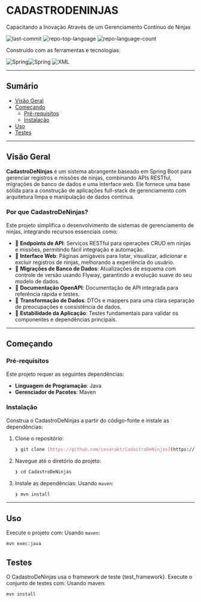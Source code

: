 # CADASTRODENINJAS
Capacitando a Inovação Através de um Gerenciamento Contínuo de Ninjas

![last-commit](https://img.shields.io/github/last-commit/cesarakt/CadastroDeNinjas?style=flat&logo=git&logoColor=white&color=0080ff) ![repo-top-language](https://img.shields.io/github/languages/top/cesarakt/CadastroDeNinjas?style=flat&color=0080ff) ![repo-language-count](https://img.shields.io/github/languages/count/cesarakt/CadastroDeNinjas?style=flat&color=0080ff)

Construído com as ferramentas e tecnologias:

![Spring](https://img.shields.io/badge/Java-ED8B00?style=for-the-badge&style=flat&logo=openjdk&logoColor=white)![Spring](https://img.shields.io/badge/Spring-000000.svg?style=flat&logo=Spring&logoColor=white) ![XML](https://img.shields.io/badge/XML-005FAD.svg?style=flat&logo=XML&logoColor=white)

---

## Sumário
* [Visão Geral](#visão-geral)
* [Começando](#começando)
    * [Pré-requisitos](#pré-requisitos)
    * [Instalação](#instalação)
* [Uso](#uso)
* [Testes](#testes)

---

## Visão Geral
**CadastroDeNinjas** é um sistema abrangente baseado em Spring Boot para gerenciar registros e missões de ninjas, combinando APIs RESTful, migrações de banco de dados e uma interface web. Ele fornece uma base sólida para a construção de aplicações full-stack de gerenciamento com arquitetura limpa e manipulação de dados contínua.

### Por que CadastroDeNinjas?
Este projeto simplifica o desenvolvimento de sistemas de gerenciamento de ninjas, integrando recursos essenciais como:
* 🧩 **Endpoints de API**: Serviços RESTful para operações CRUD em ninjas e missões, permitindo fácil integração e automação.
* 🎨 **Interface Web**: Páginas amigáveis para listar, visualizar, adicionar e excluir registros de ninjas, melhorando a experiência do usuário.
* 🚀 **Migrações de Banco de Dados**: Atualizações de esquema com controle de versão usando Flyway, garantindo a evolução suave do seu modelo de dados.
* 📜 **Documentação OpenAPI**: Documentação de API integrada para referência rápida e testes.
* 🔄 **Transformação de Dados**: DTOs e mappers para uma clara separação de preocupações e consistência de dados.
* 🧪 **Estabilidade da Aplicação**: Testes fundamentais para validar os componentes e dependências principais.

---

## Começando

### Pré-requisitos
Este projeto requer as seguintes dependências:
* **Linguagem de Programação**: Java
* **Gerenciador de Pacotes**: Maven

### Instalação
Construa o CadastroDeNinjas a partir do código-fonte e instale as dependências:

1.  Clone o repositório:
    ```bash
    ❯ git clone [https://github.com/cesarakt/CadastroDeNinjas](https://github.com/cesarakt/CadastroDeNinjas)
    ```
2.  Navegue até o diretório do projeto:
    ```bash
    ❯ cd CadastroDeNinjas
    ```
3.  Instale as dependências:
    Usando `maven`:
    ```bash
    ❯ mvn install
    ```

---

## Uso
Execute o projeto com:
Usando `maven`:
```bash
mvn exec:java
```

## Testes
O CadastroDeNinjas usa o framework de teste {test_framework}. Execute o conjunto de testes com:
Usando maven:
```bash
mvn install
```
